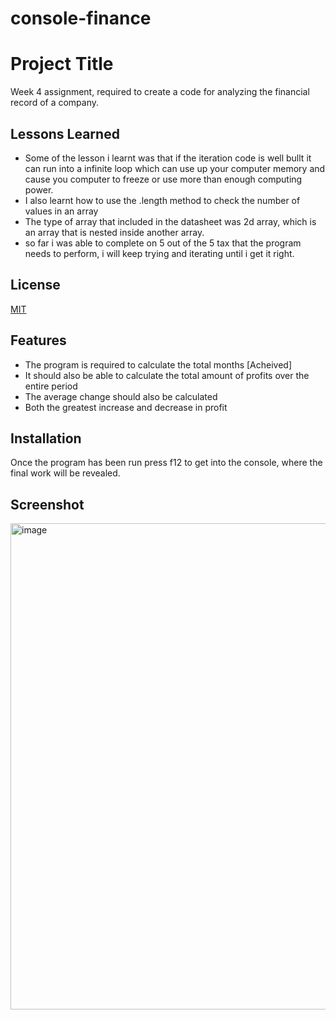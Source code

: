 # console-finance
# Project Title

Week 4 assignment, required to create a code for analyzing the financial record of a company.



## Lessons Learned

- Some of the lesson i learnt was that if the iteration code is well bullt it can run into
a infinite loop which can use up your computer memory and cause you computer to freeze or
use more than enough computing power. 
- I also learnt how to use the .length method to check the number of values in an array
- The type of array that included in the datasheet was 2d array, which is an array that is
nested inside another array.
- so far i was able to complete on 5 out of the 5 tax that the program needs to perform,
i will keep trying and iterating until i get it right.


## License

[MIT](https://choosealicense.com/licenses/mit/)


## Features

- The program is required to calculate the total months [Acheived]
- It should also be able to calculate the total amount of profits over the entire period
- The average change should also be calculated
- Both the greatest increase and decrease in profit 


## Installation

Once the program has been run press f12 to get into the console, where the final work
will be revealed. 

## Screenshot
<img width="778" alt="image" src="https://user-images.githubusercontent.com/117322790/224058918-6e4e54b8-52ac-489d-86f7-93559d7d6119.png">


